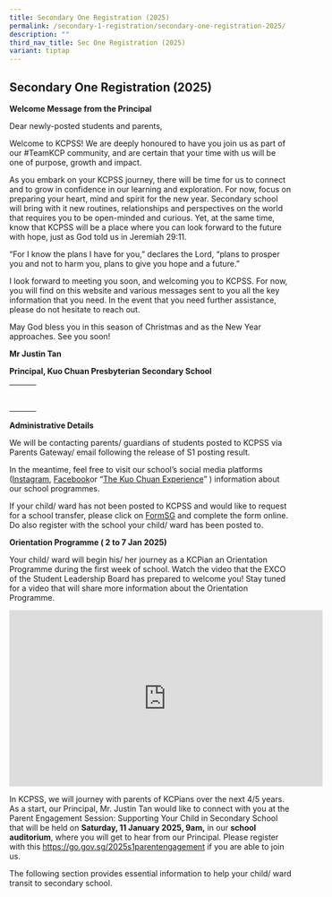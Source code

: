 ```yaml
---
title: Secondary One Registration (2025)
permalink: /secondary-1-registration/secondary-one-registration-2025/
description: ""
third_nav_title: Sec One Registration (2025)
variant: tiptap
---
```

<h2>Secondary One Registration (2025)</h2>
<p><strong>Welcome Message from the Principal</strong>
</p>
<p>Dear newly-posted students and parents,</p>
<p>Welcome to KCPSS! We are deeply honoured to have you join us as part of
our #TeamKCP community, and are certain that your time with us will be
one of purpose, growth and impact.</p>
<p>As you embark on your KCPSS journey, there will be time for us to connect
and to grow in confidence in our learning and exploration. For now, focus
on preparing your heart, mind and spirit for the new year. Secondary school
will bring with it new routines, relationships and perspectives on the
world that requires you to be open-minded and curious. Yet, at the same
time, know that KCPSS will be a place where you can look forward to the
future with hope, just as God told us in Jeremiah 29:11.</p>
<p>“For I know the plans I have for you,” declares the Lord, “plans to prosper
you and not to harm you, plans to give you hope and a future.”</p>
<p>I look forward to meeting you soon, and welcoming you to KCPSS. For now,
you will find on this website and various messages sent to you all the
key information that you need. In the event that you need further assistance,
please do not hesitate to reach out.</p>
<p>May God bless you in this season of Christmas and as the New Year approaches.
See you soon!</p>
<p><strong>Mr Justin Tan</strong>
</p>
<p><strong>Principal, Kuo Chuan Presbyterian Secondary School</strong>
</p>
<table style="minWidth: 75px">
<colgroup>
<col>
<col>
<col>
</colgroup>
<tbody>
<tr>
<th rowspan="1" colspan="1">
<p></p>
</th>
<th rowspan="1" colspan="1">
<p></p>
</th>
<th rowspan="1" colspan="1">
<p></p>
</th>
</tr>
<tr>
<td rowspan="1" colspan="1">
<p></p>
</td>
<td rowspan="1" colspan="1">
<p></p>
</td>
<td rowspan="1" colspan="1">
<p></p>
</td>
</tr>
</tbody>
</table>
<p><strong>Administrative Details</strong>
</p>
<p>We will be contacting parents/ guardians of students posted to KCPSS via
Parents Gateway/ email following the release of S1 posting result.</p>
<p>In the meantime, feel free to visit our school’s social media platforms
(<a href="https://www.instagram.com/kuo_chuan_presbyterian_sec/" rel="noopener nofollow" target="_blank">Instagram</a>,
<a href="http://facebook.com/kcpsshomepage" rel="noopener nofollow" target="_blank">Facebook</a>or “<a href="https://www.kuochuanpresbyteriansec.moe.edu.sg/the-kuo-chuan-experience/" rel="noopener nofollow" target="_blank">The Kuo Chuan Experience</a>”
) information about our school programmes.</p>
<p>If your child/ ward has not been posted to KCPSS and would like to request
for a school transfer, please click on <a href="https://form.gov.sg/admin/form/674e711e00228143be81c275" rel="noopener nofollow" target="_blank">FormSG</a> and
complete the form online. Do also register with the school your child/
ward has been posted to.</p>
<p></p>
<p><strong>Orientation Programme ( 2 to 7 Jan 2025)</strong>
</p>
<p>Your child/ ward will begin his/ her journey as a KCPian an Orientation
Programme during the first week of school. Watch the video that the EXCO
of the Student Leadership Board has prepared to welcome you! Stay tuned
for a video that will share more information about the Orientation Programme.</p>
<div class="iframe-wrapper">
<iframe height="315" width="560" allowfullscreen="true" frameborder="0" src="https://www.youtube.com/embed/GnDt8_SQt3Q?si=n6nR8kCPhjNUZb5r"></iframe>
</div>
<p>In KCPSS, we will journey with parents of KCPians over the next 4/5 years.
As a start, our Principal, Mr. Justin Tan would like to connect with you
at the Parent Engagement Session: Supporting Your Child in Secondary School
that will be held on <strong>Saturday, 11 January 2025, 9am,</strong> in
our <strong>school auditorium</strong>, where you will get to hear from
our Principal. Please register with this <a href="https://go.gov.sg/2025s1parentengagement" rel="noopener noreferrer nofollow" target="_blank">https://go.gov.sg/2025s1parentengagement</a> if
you are able to join us.</p>
<p>The following section provides essential information to help your child/
ward transit to secondary school.</p>
<p></p>
